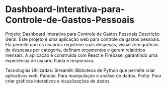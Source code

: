 # Dashboard-Interativa-para-Controle-de-Gastos-Pessoais
 
Projeto: Dashboard Interativa para Controle de Gastos Pessoais
Descrição Geral:
Este projeto é uma aplicação web para controle de gastos pessoais. Ela permite que os usuários registrem suas despesas, visualizem gráficos de despesas por categoria, definam orçamentos e gerem relatórios mensais. A aplicação é construída com React e Firebase, garantindo uma experiência de usuário fluida e responsiva.

Tecnologias Utilizadas:
Streamlit: Biblioteca de Python que permite criar aplicativos web.
Pandas: Para manipulação e análise de dados.
Plotly: Para criar gráficos interativos e visualizações de dados.